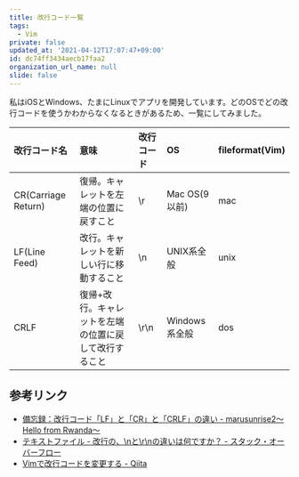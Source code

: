 ```yaml
---
title: 改行コード一覧
tags:
  - Vim
private: false
updated_at: '2021-04-12T17:07:47+09:00'
id: dc74ff3434aecb17faa2
organization_url_name: null
slide: false
---
```

私はiOSとWindows、たまにLinuxでアプリを開発しています。どのOSでどの改行コードを使うかわからなくなるときがあるため、一覧にしてみました。

|改行コード名|意味|改行コード|OS|fileformat(Vim)|
|:--|:--|:--|:--|:--|
|CR(Carriage Return)|復帰。キャレットを左端の位置に戻すこと|\r|Mac OS(9以前)|mac|
|LF(Line Feed)|改行。キャレットを新しい行に移動すること|\n|UNIX系全般|unix|
|CRLF|復帰+改行。キャレットを左端の位置に戻して改行すること|\r\n|Windows系全般|dos|

## 参考リンク
- [備忘録：改行コード「LF」と「CR」と「CRLF」の違い - marusunrise2〜Hello from Rwanda〜](http://marusunrise2.blogspot.jp/2014/06/lfcrcrlf.html)
- [テキストファイル - 改行の、\nと\r\nの違いは何ですか？ - スタック・オーバーフロー](https://ja.stackoverflow.com/questions/12897/%E6%94%B9%E8%A1%8C%E3%81%AE-n%E3%81%A8-r-n%E3%81%AE%E9%81%95%E3%81%84%E3%81%AF%E4%BD%95%E3%81%A7%E3%81%99%E3%81%8B)
- [Vimで改行コードを変更する - Qiita](https://qiita.com/bezeklik/items/aca37ffb127821311d6b)
